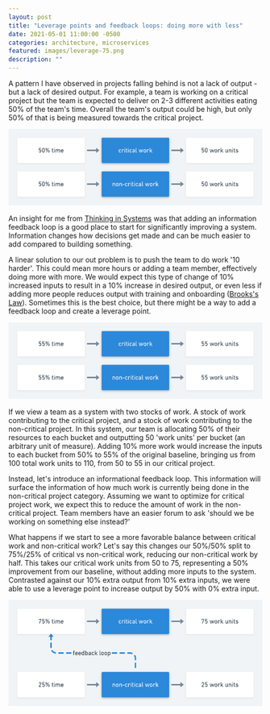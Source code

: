 ```yaml
---
layout: post
title: "Leverage points and feedback loops: doing more with less"
date: 2021-05-01 11:00:00 -0500
categories: architecture, microservices
featured: images/leverage-75.png
description: ""
---
```


A pattern I have observed in projects falling behind is not a lack of output - but a lack of desired output. For example, a team is working on a critical project but the team is expected to deliver on 2-3 different activities eating 50% of the team's time. Overall the team's output could be high, but only 50% of that is being measured towards the critical project.

![leverage 50](./images/leverage-50.png)

An insight for me from [Thinking in Systems][thinking_in_systems] was that adding an information feedback loop is a good place to start for significantly improving a system. Information changes how decisions get made and can be much easier to add compared to building something.

A linear solution to our out problem is to push the team to do work '10 harder'. This could mean more hours or adding a team member, effectively doing more with more. We would expect this type of change of 10% increased inputs to result in a 10% increase in desired output, or even less if adding more people reduces output with training and onboarding ([Brooks's Law][brooks_law]). Sometimes this is the best choice, but there might be a way to add a feedback loop and create a leverage point.

![leverage 55](./images/leverage-55.png)

If we view a team as a system with two stocks of work. A stock of work contributing to the critical project, and a stock of work contributing to the non-critical project. In this system, our team is allocating 50% of their resources to each bucket and outputting 50 'work units' per bucket (an arbitrary unit of measure). Adding 10% more work would increase the inputs to each bucket from 50% to 55% of the original baseline, bringing us from 100 total work units to 110, from 50 to 55 in our critical project.

Instead, let's introduce an informational feedback loop. This information will surface the information of how much work is currently being done in the non-critical project category. Assuming we want to optimize for critical project work, we expect this to reduce the amount of work in the non-critical project. Team members have an easier forum to ask 'should we be working on something else instead?'

What happens if we start to see a more favorable balance between critical work and non-critical work? Let's say this changes our 50%/50% split to 75%/25% of critical vs non-critical work, reducing our non-critical work by half. This takes our critical work units from 50 to 75, representing a 50% improvement from our baseline, without adding more inputs to the system. Contrasted against our 10% extra output from 10% extra inputs, we were able to use a leverage point to increase output by 50% with 0% extra input.

![leverage 75](./images/leverage-75.png)

[thinking_in_systems]: https://www.goodreads.com/book/show/3828902-thinking-in-systems
[brooks_law]: https://en.wikipedia.org/wiki/Brooks%27s_law
